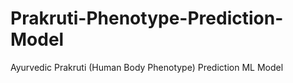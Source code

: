 # Prakruti-Phenotype-Prediction-Model
Ayurvedic Prakruti (Human Body Phenotype) Prediction ML Model
